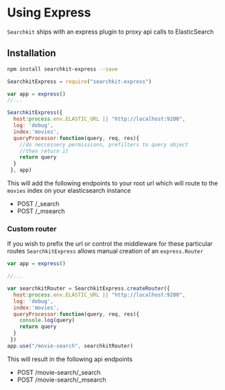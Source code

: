 # Using Express
`Searchkit` ships with an express plugin to proxy api calls to ElasticSearch

## Installation

```sh
npm install searchkit-express --save
```

```js
SearchkitExpress = require("searchkit-express")
```

```js
var app = express()
//...

SearchkitExpress({
  host:process.env.ELASTIC_URL || "http://localhost:9200",
  log: 'debug',
  index:'movies',
  queryProcessor:function(query, req, res){
    //do neccessery permissions, prefilters to query object
    //then return it
    return query
  }
 }, app)
 ```
 
 This will add the following endpoints to your root url which will route to the `movies` index on your elasticsearch instance
 * POST /_search
 * POST /_msearch
 

### Custom router
If you wish to prefix the url or control the middleware for these particular routes `SearchkitExpress` allows manual creation of an `express.Router`

```js
var app = express()

//...

var searchkitRouter = SearchkitExpress.createRouter({
  host:process.env.ELASTIC_URL || "http://localhost:9200",
  log: 'debug',
  index:'movies',
  queryProcessor:function(query, req, res){
    console.log(query)    
    return query
  }
 })
app.use("/movie-search", searchkitRouter)
```
This will result in the following api endpoints 

 * POST /movie-search/_search
 * POST /movie-search/_msearch
 